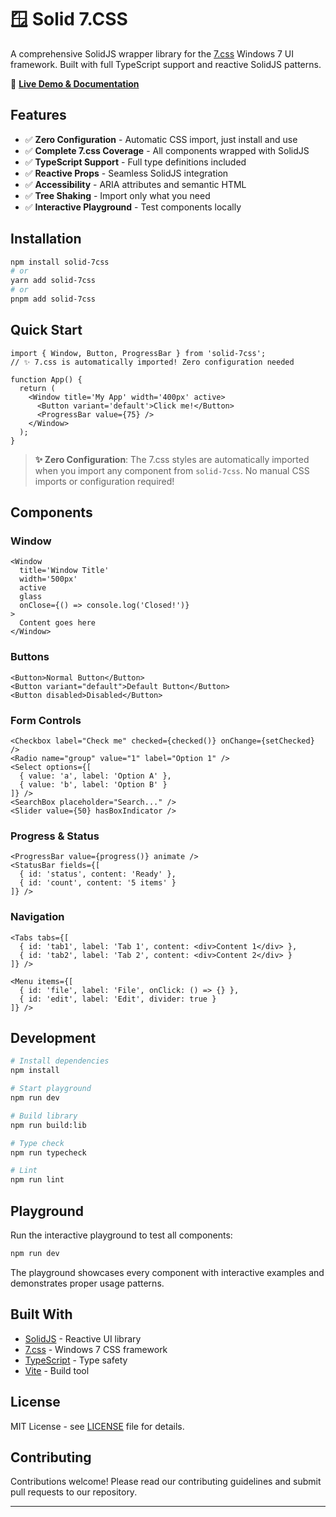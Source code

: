# 🪟 Solid 7.CSS

A comprehensive SolidJS wrapper library for the [7.css](https://github.com/khang-nd/7.css) Windows 7 UI framework. Built with full TypeScript support and reactive SolidJS patterns.

🚀 **[Live Demo & Documentation](https://JericoFX.github.io/solid7/)**

## Features

- ✅ **Zero Configuration** - Automatic CSS import, just install and use
- ✅ **Complete 7.css Coverage** - All components wrapped with SolidJS
- ✅ **TypeScript Support** - Full type definitions included
- ✅ **Reactive Props** - Seamless SolidJS integration
- ✅ **Accessibility** - ARIA attributes and semantic HTML
- ✅ **Tree Shaking** - Import only what you need
- ✅ **Interactive Playground** - Test components locally

## Installation

```bash
npm install solid-7css
# or
yarn add solid-7css
# or
pnpm add solid-7css
```

## Quick Start

```tsx
import { Window, Button, ProgressBar } from 'solid-7css';
// ✨ 7.css is automatically imported! Zero configuration needed

function App() {
  return (
    <Window title='My App' width='400px' active>
      <Button variant='default'>Click me!</Button>
      <ProgressBar value={75} />
    </Window>
  );
}
```

> **✨ Zero Configuration**: The 7.css styles are automatically imported when you import any component from `solid-7css`. No manual CSS imports or configuration required!

## Components

### Window

```tsx
<Window
  title='Window Title'
  width='500px'
  active
  glass
  onClose={() => console.log('Closed!')}
>
  Content goes here
</Window>
```

### Buttons

```tsx
<Button>Normal Button</Button>
<Button variant="default">Default Button</Button>
<Button disabled>Disabled</Button>
```

### Form Controls

```tsx
<Checkbox label="Check me" checked={checked()} onChange={setChecked} />
<Radio name="group" value="1" label="Option 1" />
<Select options={[
  { value: 'a', label: 'Option A' },
  { value: 'b', label: 'Option B' }
]} />
<SearchBox placeholder="Search..." />
<Slider value={50} hasBoxIndicator />
```

### Progress & Status

```tsx
<ProgressBar value={progress()} animate />
<StatusBar fields={[
  { id: 'status', content: 'Ready' },
  { id: 'count', content: '5 items' }
]} />
```

### Navigation

```tsx
<Tabs tabs={[
  { id: 'tab1', label: 'Tab 1', content: <div>Content 1</div> },
  { id: 'tab2', label: 'Tab 2', content: <div>Content 2</div> }
]} />

<Menu items={[
  { id: 'file', label: 'File', onClick: () => {} },
  { id: 'edit', label: 'Edit', divider: true }
]} />
```

## Development

```bash
# Install dependencies
npm install

# Start playground
npm run dev

# Build library
npm run build:lib

# Type check
npm run typecheck

# Lint
npm run lint
```

## Playground

Run the interactive playground to test all components:

```bash
npm run dev
```

The playground showcases every component with interactive examples and demonstrates proper usage patterns.

## Built With

- [SolidJS](https://solidjs.com) - Reactive UI library
- [7.css](https://github.com/khang-nd/7.css) - Windows 7 CSS framework
- [TypeScript](https://typescriptlang.org) - Type safety
- [Vite](https://vitejs.dev) - Build tool

## License

MIT License - see [LICENSE](LICENSE) file for details.

## Contributing

Contributions welcome! Please read our contributing guidelines and submit pull requests to our repository.

---
